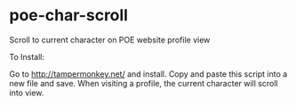 # poe-char-scroll
Scroll to current character on POE website profile view

To Install:

Go to http://tampermonkey.net/ and install.
Copy and paste this script into a new file and save.
When visiting a profile, the current character will scroll into view.